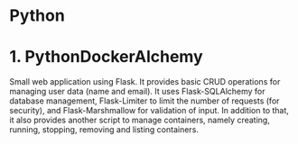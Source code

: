 # Python

# 1. PythonDockerAlchemy

Small web application using Flask. It provides basic CRUD operations for managing user data (name and email). It uses Flask-SQLAlchemy for database management, Flask-Limiter to limit the number of requests (for security), and Flask-Marshmallow for validation of input.
In addition to that, it also provides another script to manage containers, namely creating, running, stopping, removing and listing containers.
